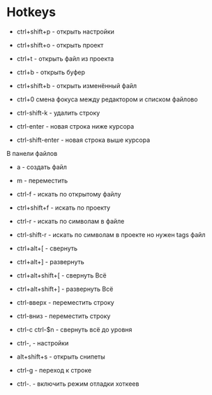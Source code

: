 # Hotkeys

- ctrl+shift+p - открыть настройки
- ctrl+shift+o - открыть проект
- ctrl+t - открыть файл из проекта
- ctrl+b - открыть буфер
- ctrl+shift+b - открыть изменённый файл
- ctrl+0 смена фокуса между редактором и списком файлово
- ctrl-shift-k -  удалить строку

- ctrl-enter   - новая строка ниже курсора
- ctrl-shift-enter - новая строка выше курсора

В панели файлов

- a - создать файл
- m - переместить


- ctrl-f - искать по открытому файлу
- ctrl+shift+f  - искать по проекту

- ctrl-r - искать по символам в файле
- ctrl-shift-r - искать по символам в проекте но нужен tags файл

- ctrl+alt+[ - свернуть
- ctrl+alt+] - развернуть

- ctrl+alt+shift+[ - свернуть Всё
- ctrl+alt+shift+] - развернуть Всё


- ctrl-вверх - переместить строку
- сtrl-вниз - переместить строку

- ctrl-c ctrl-$n - свернуть всё до уровня

- ctrl-, - настройки

- alt+shift+s - открыть снипеты

- ctrl-g - переход к строке
- ctrl-. - включить режим отладки хоткеев
